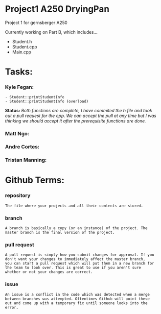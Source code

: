 # Project1 A250 DryingPan
Project 1 for gernsberger A250 

Currently working on Part B, which includes...
  - Student.h
  - Student.cpp
  - Main.cpp

# Tasks:

### Kyle Fegan:
~~~~~~~~~~~~~~~~~~~~~~~~~~~~~~~~~~~~~~~~~~~~
- Student::printStudentInfo
- Student::printStudentInfo (overload)
~~~~~~~~~~~~~~~~~~~~~~~~~~~~~~~~~~~~~~~~~~~~
**Status:**
*Both functions are complete, I have commited the h file and took out a pull request for the cpp. We can accept the pull at any time but
I was thinking we should accept it after the prerequisite functions are done.*

### Matt Ngo:

### Andre Cortes:

### Tristan Manning:



# Github Terms:

### repository
~~~~~~~~~~~~~~~~~~~~~~~~~~~~~~~~~~~~~~~~~~~~
The file where your projects and all their contents are stored.
~~~~~~~~~~~~~~~~~~~~~~~~~~~~~~~~~~~~~~~~~~~~

### branch
~~~~~~~~~~~~~~~~~~~~~~~~~~~~~~~~~~~~~~~~~~~~
A branch is basically a copy (or an instance) of the project. The master branch is the final version of the project.
~~~~~~~~~~~~~~~~~~~~~~~~~~~~~~~~~~~~~~~~~~~~

### pull request
~~~~~~~~~~~~~~~~~~~~~~~~~~~~~~~~~~~~~~~~~~~~
A pull request is simply how you submit changes for approval. If you don't want your changes to immediately affect the master branch,
you can start a pull request which will put them in a new branch for the team to look over. This is great to use if you aren't sure
whether or not your changes are correct.
~~~~~~~~~~~~~~~~~~~~~~~~~~~~~~~~~~~~~~~~~~~~

### issue
~~~~~~~~~~~~~~~~~~~~~~~~~~~~~~~~~~~~~~~~~~~~
An issue is a conflict in the code which was detected when a merge between branches was attempted. Oftentimes Github will point these
out and come up with a temporary fix until someone looks into the error.
~~~~~~~~~~~~~~~~~~~~~~~~~~~~~~~~~~~~~~~~~~~~
